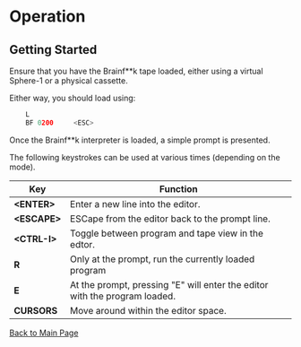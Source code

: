 # Operation

## Getting Started

Ensure that you have the Brainf**k tape loaded, either using a virtual Sphere-1 or a physical cassette.

Either way, you should load using:

```python
    L           
    BF 0200     <ESC>
```

Once the Brainf**k interpreter is loaded, a simple prompt is presented.

The following keystrokes can be used at various times (depending on the mode).

|Key| Function              |
|-------|-----------------------|
| **\<ENTER>**   |  Enter a new line into the editor. |
| **\<ESCAPE>**   |  ESCape from the editor back to the prompt line. |
| **\<CTRL-I>**   |  Toggle between program and tape view in the edtor. |
| **R**   |  Only at the prompt, run the currently loaded program |
| **E**   |  At the prompt, pressing "E" will enter the editor with the program loaded. |
| **CURSORS**   | Move around within the editor space. |

[Back to Main Page](../README.md)
